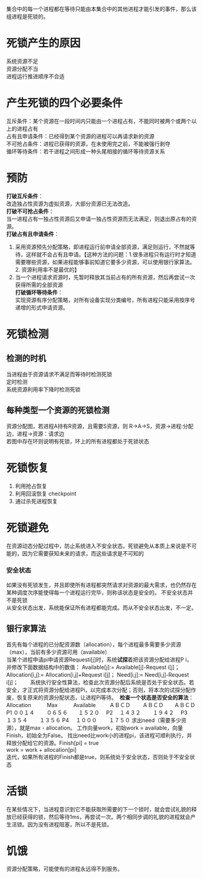 集合中的每一个进程都在等待只能由本集合中的其他进程才能引发的事件，那么该组进程是死锁的。  
# 死锁产生的原因  
系统资源不足  
资源分配不当  
进程运行推进顺序不合适  
# 产生死锁的四个必要条件  
互斥条件：某个资源在一段时间内只能由一个进程占有，不能同时被两个或两个以上的进程占有    
占有且申请条件：已经得到某个资源的进程可以再请求新的资源      
不可抢占条件：进程已获得的资源，在未使用完之前，不能被强行剥夺  
循环等待条件：若干进程之间形成一种头尾相接的循环等待资源关系    
# 预防  
**打破互斥条件**：  
改造独占性资源为虚拟资源，大部分资源已无法改造。  
**打破不可抢占条件**：  
当一进程占有一独占性资源后又申请一独占性资源而无法满足，则退出原占有的资源。  
**打破占有且申请条件**：  
1. 采用资源预先分配策略，即进程运行前申请全部资源，满足则运行，不然就等待，这样就不会占有且申请。【这种方法的问题：1.很多进程只有运行时才知道需要哪些资源，如果进程能够事前知道它要多少资源，可以使用银行家算法。 2. 资源利用率不是最优的】    
2. 当一个进程请求资源时，先暂时释放其当前占有的所有资源，然后再尝试一次获得所需的全部资源  
**打破循环等待条件**：  
实现资源有序分配策略，对所有设备实现分类编号，所有进程只能采用按序号递增的形式申请资源。  

# 死锁检测
## 检测的时机  
当进程由于资源请求不满足而等待时检测死锁  
定时检测  
系统资源利用率下降时检测死锁  
## 每种类型一个资源的死锁检测  
资源分配图，若进程A持有R资源，且需要S资源，则 R->A->S，资源->进程:分配边，进程->资源：请求边    
若图中存在环则说明有死锁，环上的所有进程都处于死锁状态  

# 死锁恢复  
1. 利用抢占恢复  
2. 利用回滚恢复 
checkpoint  
3. 通过杀死进程恢复  

# 死锁避免  
在资源动态分配过程中，防止系统进入不安全状态。死锁避免从本质上来说是不可能的，因为它需要获知未来的请求，而这些请求是不可知的
### 安全状态
如果没有死锁发生，并且即使所有进程都突然请求对资源的最大需求，也仍然存在某种调度次序能使得每一个进程运行完毕，则称该状态是安全的。
不安全状态并不是死锁   
从安全状态出发，系统能保证所有进程都能完成。而从不安全状态出发，不一定。 
## 银行家算法  
首先有每个进程的已分配资源数（allocation），每个进程最多需要多少资源（max），当前有多少资源可用（available）  
当某个进程申请pi申请资源Requesti[j]时，系统**试探**着把该资源分配给进程P i，并修改下面数据结构中的数值：
Available[j]:= Available[j]-Request i[j]；
Allocation[i,j]:= Allocation[i,j]+Request i[j]；
Need[i,j]:= Need[i,j]-Request i[j]；
　　系统执行安全性算法，检查此次资源分配后系统是否处于安全状态。若安全，才正式将资源分配给进程Pi，以完成本次分配；否则，将本次的试探分配作废，恢复原来的资源分配状态，让进程Pi等待。 
**检查一个状态是否安全的算法**：
 Allocation　　　Max　　　Available
 　　 ＡＢＣＤ　　  ＡＢＣＤ　　ＡＢＣＤ
 P1   ００１４　　  ０６５６　　１５２０　
 P2　 １４３２　　  １９４２　
 P3　 １３５４　  　１３５６
 P4 　１０００　　  １７５０
求出need（需要多少资源），就是max - allocation。
工作向量work，初始work = available，向量Finish，初始全为False。
找出need比work小的进程pi，该进程可顺利执行，并释放分配给它的资源。Finish[pi] = true  
work = work + allocation[pi]  
迭代，如果所有进程的Finish都是true，则系统处于安全状态，否则处于不安全状态  
 
# 活锁  
在某些情况下，当进程意识到它不能获取所需要的下一个锁时，就会尝试礼貌的释放已经获得的锁，然后等待1ms，再尝试一次。两个相同步调的礼貌的进程就会产生活锁。因为没有进程阻塞，所以不是死锁。
# 饥饿  
资源分配策略，可能使有的进程永远得不到服务。  